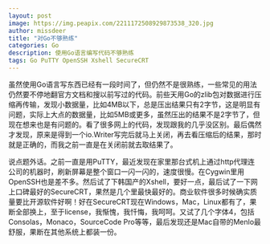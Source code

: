 ```yaml
---
layout: post
image: https://img.peapix.com/2211172508929873538_320.jpg
author: missdeer
title: "对Go不够熟练"
categories: Go
description: 使用Go语言编写代码不够熟练
tags: Go PuTTY OpenSSH Xshell SecureCRT
---
```

虽然使用Go语言写东西已经有一段时间了，但仍然不是很熟练，一些常见的用法仍然要不停地翻官方文档和搜以前写过的代码。前些天用Go的zlib包对数据进行压缩再传输，发现小数据量，比如4MB以下，总是压出结果只有2字节，这是明显有问题，实际上大点的数据量，比如5MB或更多，虽然压出的结果不是2字节了，但现在想来也是有问题的。看了很多网上的代码，发现跟我的几乎没区别。最后偶然才发现，原来是得到一个io.Writer写完后就马上关闭，再去看压缩后的结果，那时就是正确的，而我之前一直是在关闭前就去取结果了。

说点题外话。之前一直是用PuTTY，最近发现在家里那台式机上通过http代理连公司的机器时，刷新屏幕是整个窗口一闪一闪的，速度很慢。在Cygwin里用OpenSSH也是差不多。然后试了下韩国产的Xshell，要好一点，最后试了一下网上口碑最好的SecureCRT，果然是几个里最快最好的。商业软件很多时候确实质量要比开源软件好啊！好在SecureCRT现在Windows，Mac，Linux都有了，果断全部换上，至于license，我惭愧，我忏悔，我呵呵。又试了几个字体4，包括Consolas，Monaco，SourceCode Pro等等，最后发现还是Mac自带的Menlo最舒服，果断在其他系统上都装一份。
